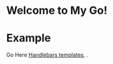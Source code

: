 # Welcome to My Go!



# Example

Go Here [Handlebars templates](https://m5r6sdcyhj.execute-api.us-west-1.amazonaws.com/staging/books?department=BIO%20SCI&term=2019%20Fall&GE=ANY&courseNum=&courseCodes=&instructorName=&units=&endTime=&startTime=&fullCourses=ANY&building=/), .

